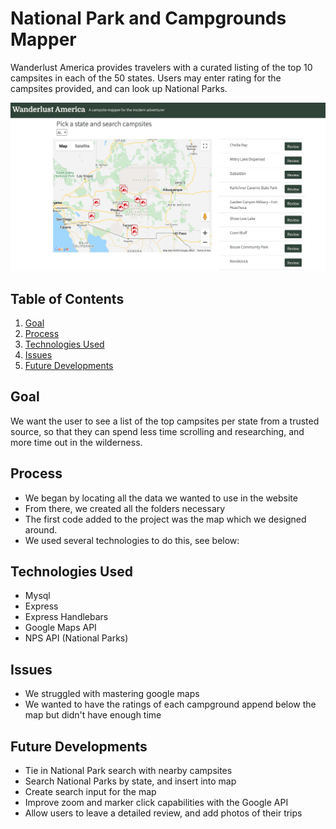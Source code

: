 # National Park and Campgrounds Mapper 
Wanderlust America provides travelers with a curated listing of the top 10 campsites in each of the 50 states.  Users may enter rating for the campsites provided, and can look up National Parks.

![Wanderlust America](./readme-asset/wanderlust-screenshot.png)

## Table of Contents
1. [Goal](#Goal)
2. [Process](#Process)
3. [Technologies Used](#Technologies-used)
4. [Issues](#Issues)
5. [Future Developments](#Future-Developments)

## Goal
We want the user to see a list of the top campsites per state from a trusted source, so that they can spend less time scrolling and researching, and more time out in the wilderness. 

## Process
- We began by locating all the data we wanted to use in the website
- From there, we created all the folders necessary
- The first code added to the project was the map which we designed around.
- We used several technologies to do this, see below:

## Technologies Used
- Mysql 
- Express
- Express Handlebars
- Google Maps API
- NPS API (National Parks)

## Issues
- We struggled with mastering google maps
- We wanted to have the ratings of each campground append below the map but didn't have enough time

## Future Developments
- Tie in National Park search with nearby campsites
- Search National Parks by state, and insert into map
- Create search input for the map
- Improve zoom and marker click capabilities with the Google API
- Allow users to leave a detailed review, and add photos of their trips


